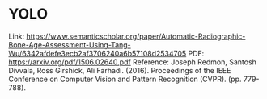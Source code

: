 # YOLO
Link: https://www.semanticscholar.org/paper/Automatic-Radiographic-Bone-Age-Assessment-Using-Tang-Wu/6342afdefe3ecb2af3706240a6b57108d2534705
PDF: https://arxiv.org/pdf/1506.02640.pdf
Reference: Joseph Redmon, Santosh Divvala, Ross Girshick, Ali Farhadi. (2016). Proceedings of the IEEE Conference on Computer Vision and Pattern Recognition (CVPR). (pp. 779-788).
